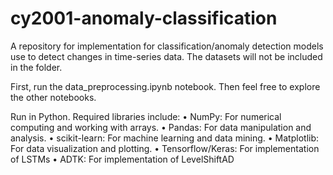 # cy2001-anomaly-classification
A repository for implementation for classification/anomaly detection models use to detect changes in time-series data. The datasets will not be included in the folder.

First, run the data_preprocessing.ipynb notebook. Then feel free to explore the other notebooks.

Run in Python. Required libraries include:
•	NumPy: For numerical computing and working with arrays.
•	Pandas: For data manipulation and analysis.
•	scikit-learn: For machine learning and data mining.
•	Matplotlib: For data visualization and plotting.
•	Tensorflow/Keras: For implementation of LSTMs
•	ADTK: For implementation of LevelShiftAD
